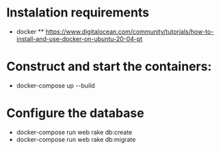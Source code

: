 # Instalation requirements
* docker
** https://www.digitalocean.com/community/tutorials/how-to-install-and-use-docker-on-ubuntu-20-04-pt

# Construct and start the containers:
* docker-compose up --build

# Configure the database
* docker-compose run web rake db:create
* docker-compose run web rake db:migrate
